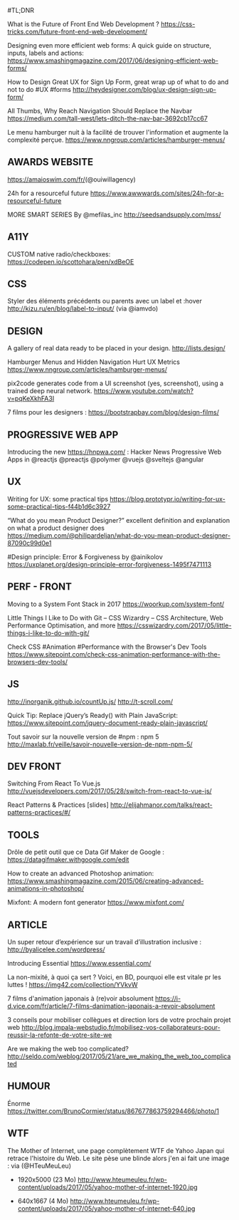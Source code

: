    #TL;DNR​    ​

What is the Future of Front End Web Development ? 
https://css-tricks.com/future-front-end-web-development/

Designing even more efficient web forms: A quick guide on structure, inputs, labels and actions:​ ​https://www.smashingmagazine.com/2017/06/designing-efficient-web-forms/

How to Design Great UX for Sign Up Form, great wrap up of what to do and not to do #UX #forms 
http://heydesigner.com/blog/ux-design-sign-up-form/

All Thumbs, Why Reach Navigation Should Replace the Navbar https://medium.com/tall-west/lets-ditch-the-nav-bar-3692cb17cc67

Le menu hamburger nuit à la facilité de trouver l'information et augmente la complexité perçue. 
https://www.nngroup.com/articles/hamburger-menus/



## AWARDS​  WEBSITE   

https://amaioswim.com/fr/​ (@ouiwillagency)​

24h for a resourceful future
https://www.awwwards.com/sites/24h-for-a-resourceful-future

MORE SMART SERIES By @mefilas_inc
http://seedsandsupply.com/mss/



## A11Y​    

​CUSTOM native radio/checkboxes: 
https://codepen.io/scottohara/pen/xdBeOE



## CSS​    

Styler des éléments précédents ou parents avec un label et :hover http://kizu.ru/en/blog/label-to-input/ (via @iamvdo)



## DESIGN​    

A gallery of real data ready to be placed in your design.
http://lists.design/

Hamburger Menus and Hidden Navigation Hurt UX Metrics
https://www.nngroup.com/articles/hamburger-menus/

pix2code generates code from a UI screenshot (yes, screenshot), using a trained deep neural network. 
https://www.youtube.com/watch?v=pqKeXkhFA3I

7 films pour les designers : 
https://bootstrapbay.com/blog/design-films/



## PROGRESSIVE WEB APP​    

Introducing the new https://hnpwa.com/​ ​: Hacker News Progressive Web Apps in @reactjs @preactjs @polymer @vuejs​ ​@sveltejs @angular



## UX​    

Writing for UX: some practical tips https://blog.prototypr.io/writing-for-ux-some-practical-tips-f44b1d6c3927

“What do you mean Product Designer?” excellent definition and explanation on what a product designer does https://medium.com/@philipardeljan/what-do-you-mean-product-designer-87090c99d0e1

#Design principle: Error & Forgiveness​ ​by @ainikolov https://uxplanet.org/design-principle-error-forgiveness-1495f7471113



## PERF - FRONT​    

Moving to a System Font Stack in 2017
https://woorkup.com/system-font/

Little Things I Like to Do with Git – CSS Wizardry – CSS Architecture, Web Performance Optimisation, and more
https://csswizardry.com/2017/05/little-things-i-like-to-do-with-git/

Check CSS #Animation #Performance with the Browser's Dev Tools https://www.sitepoint.com/check-css-animation-performance-with-the-browsers-dev-tools/



## JS​    

http://inorganik.github.io/countUp.js/
http://t-scroll.com/

Quick Tip: Replace jQuery’s Ready() with Plain JavaScript: https://www.sitepoint.com/jquery-document-ready-plain-javascript/

Tout savoir sur la nouvelle version de #npm : npm 5 http://maxlab.fr/veille/savoir-nouvelle-version-de-npm-npm-5/



## DEV FRONT​    

Switching From React To Vue.js
http://vuejsdevelopers.com/2017/05/28/switch-from-react-to-vue-js/

React Patterns & Practices [slides] http://elijahmanor.com/talks/react-patterns-practices/#/



## TOOLS    

Drôle de petit outil que ce Data Gif Maker de Google : https://datagifmaker.withgoogle.com/edit

How to create an advanced Photoshop animation:​ ​https://www.smashingmagazine.com/2015/06/creating-advanced-animations-in-photoshop/

Mixfont: A modern font generator https://www.mixfont.com/



## ARTICLE    

Un super retour d’expérience sur un travail d’illustration inclusive : http://byalicelee.com/wordpress/

Introducing Essential https://www.essential.com/

La non-mixité, à quoi ça sert​ ​?​ Voici, en BD, pourquoi elle est vitale pr les luttes​ ​!​ https://img42.com/collection/YVkvW

7 films d'animation japonais à (re)voir absolument 
https://i-d.vice.com/fr/article/7-films-danimation-japonais-a-revoir-absolument

3 conseils pour mobiliser collègues et direction lors de votre prochain projet web 
http://blog.impala-webstudio.fr/mobilisez-vos-collaborateurs-pour-reussir-la-refonte-de-votre-site-we

Are we making the web too complicated? 
http://seldo.com/weblog/2017/05/21/are_we_making_the_web_too_complicated



## HUMOUR    

Énorme
https://twitter.com/BrunoCormier/status/867677863759294466/photo/1



## WTF    

The Mother of Internet, une page complètement WTF de Yahoo Japan qui retrace l'histoire du Web​. ​Le site pèse une blinde alors j'en ai fait une image :​ ​via (@HTeuMeuLeu)​​

- 1920x5000 (23 Mo) 
http://www.hteumeuleu.fr/wp-content/uploads/2017/05/yahoo-mother-of-internet-1920.jpg

- 640x1667 (4 Mo) 
http://www.hteumeuleu.fr/wp-content/uploads/2017/05/yahoo-mother-of-internet-640.jpg